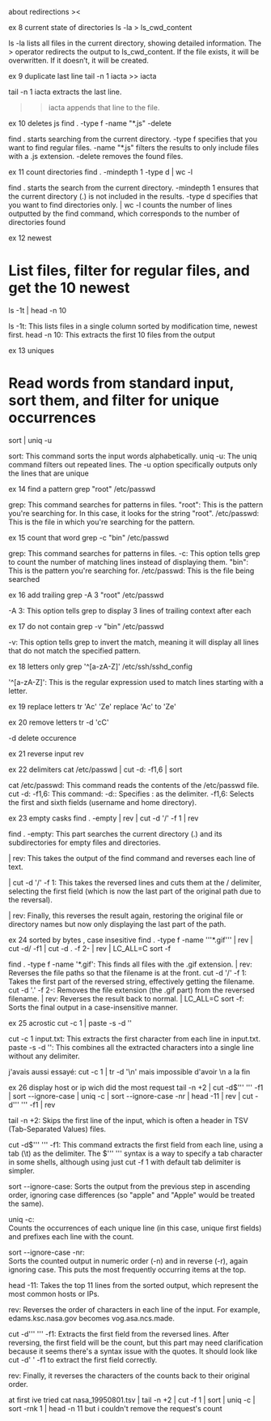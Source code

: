 about redirections ><

ex 8 current state of directories
ls -la > ls_cwd_content

ls -la lists all files in the current directory, showing detailed information.
The > operator redirects the output to ls_cwd_content. If the file exists, it will be overwritten. If it doesn’t, it will be created.

ex 9 duplicate last line
tail -n 1 iacta >> iacta

tail -n 1 iacta extracts the last line.
>> iacta appends that line to the file.

ex 10 deletes js
find . -type f -name "*.js" -delete

find . starts searching from the current directory.
-type f specifies that you want to find regular files.
-name "*.js" filters the results to only include files with a .js extension.
-delete removes the found files.

ex 11 count directories
find . -mindepth 1 -type d | wc -l

find . starts the search from the current directory.
-mindepth 1 ensures that the current directory (.) is not included in the results.
-type d specifies that you want to find directories only.
| wc -l counts the number of lines outputted by the find command, which corresponds to the number of directories found

ex 12 newest
# List files, filter for regular files, and get the 10 newest
ls -1t | head -n 10

ls -1t: This lists files in a single column sorted by modification time, newest first.
head -n 10: This extracts the first 10 files from the output

ex 13 uniques
# Read words from standard input, sort them, and filter for unique occurrences
sort | uniq -u

sort: This command sorts the input words alphabetically.
uniq -u: The uniq command filters out repeated lines. The -u option specifically outputs only the lines that are unique

ex 14 find a pattern
grep "root" /etc/passwd

grep: This command searches for patterns in files.
"root": This is the pattern you're searching for. In this case, it looks for the string "root".
/etc/passwd: This is the file in which you're searching for the pattern.

ex 15 count that word
grep -c "bin" /etc/passwd

grep: This command searches for patterns in files.
-c: This option tells grep to count the number of matching lines instead of displaying them.
"bin": This is the pattern you're searching for.
/etc/passwd: This is the file being searched

ex 16 add trailing
grep -A 3 "root" /etc/passwd

-A 3: This option tells grep to display 3 lines of trailing context after each

ex 17 do not contain
grep -v "bin" /etc/passwd

-v: This option tells grep to invert the match, meaning it will display all lines that do not match the specified pattern.

ex 18 letters only
grep '^[a-zA-Z]' /etc/ssh/sshd_config

'^[a-zA-Z]': This is the regular expression used to match lines starting with a letter.

ex 19 replace letters
tr 'Ac' 'Ze'
replace 'Ac' to 'Ze'

ex 20 remove letters
tr -d 'cC'

-d delete occurence

ex 21 reverse input
rev

ex 22 delimiters
cat /etc/passwd | cut -d: -f1,6 | sort

cat /etc/passwd: This command reads the contents of the /etc/passwd file.
cut -d: -f1,6: This command:
-d:: Specifies : as the delimiter.
-f1,6: Selects the first and sixth fields (username and home directory).

ex 23 empty casks
find . -empty | rev | cut -d '/' -f 1 | rev

find . -empty: This part searches the current directory (.) and its subdirectories for empty files and directories.

| rev: This takes the output of the find command and reverses each line of text.

| cut -d '/' -f 1: This takes the reversed lines and cuts them at the / delimiter, selecting the first field (which is now the last part of the original path due to the reversal).

| rev: Finally, this reverses the result again, restoring the original file or directory names but now only displaying the last part of the path.

ex 24 sorted by bytes , case insesitive 
 find . -type f -name '''*.gif''' | rev | cut -d/ -f1 | cut -d . -f 2- | rev | LC_ALL=C sort -f

find . -type f -name '*.gif': This finds all files with the .gif extension.
| rev: Reverses the file paths so that the filename is at the front.
cut -d '/' -f 1: Takes the first part of the reversed string, effectively getting the filename.
cut -d '.' -f 2-: Removes the file extension (the .gif part) from the reversed filename.
| rev: Reverses the result back to normal.
| LC_ALL=C sort -f: Sorts the final output in a case-insensitive manner.

ex 25 acrostic
cut -c 1 | paste -s -d ''

cut -c 1 input.txt: This extracts the first character from each line in input.txt.
paste -s -d '': This combines all the extracted characters into a single line without any delimiter.

j'avais aussi essayé:    cut -c 1 | tr -d '\n'     mais impossible d'avoir \n a la fin 


ex 26 display host or ip wich did the most request
tail -n +2 | cut -d$'''	''' -f1 | sort --ignore-case | uniq -c | sort --ignore-case -nr | head -11 | rev  | cut -d''' ''' -f1 | rev

tail -n +2:
Skips the first line of the input, which is often a header in TSV (Tab-Separated Values) files.

cut -d$''' ''' -f1:
This command extracts the first field from each line, using a tab (\t) as the delimiter. The $''' ''' syntax is a way to specify a tab character in some shells, although using just cut -f 1 with default tab delimiter is simpler.

sort --ignore-case: 
Sorts the output from the previous step in ascending order, ignoring case differences (so "apple" and "Apple" would be treated the same).

uniq -c:  
Counts the occurrences of each unique line (in this case, unique first fields) and prefixes each line with the count.

sort --ignore-case -nr:  
Sorts the counted output in numeric order (-n) and in reverse (-r), again ignoring case. This puts the most frequently occurring items at the top.

head -11: 
Takes the top 11 lines from the sorted output, which represent the most common hosts or IPs.

rev: 
Reverses the order of characters in each line of the input. For example, edams.ksc.nasa.gov becomes vog.asa.ncs.made.

cut -d''' ''' -f1: 
Extracts the first field from the reversed lines. After reversing, the first field will be the count, but this part may need clarification because it seems there's a syntax issue with the quotes. It should look like cut -d' ' -f1 to extract the first field correctly.

rev:  Finally, it reverses the characters of the counts back to their original order.

at first ive tried cat nasa_19950801.tsv | tail -n +2 | cut -f 1 | sort | uniq -c | sort -rnk 1 | head -n 11
but i couldn't remove the request's count


